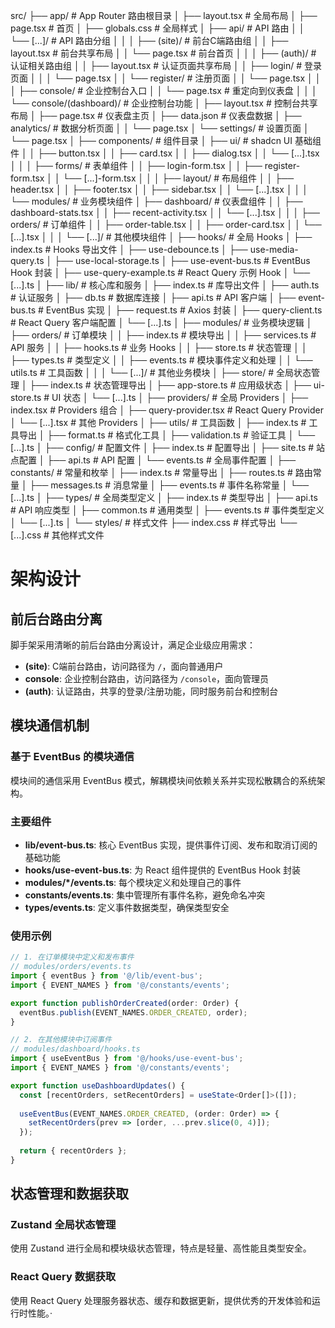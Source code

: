 src/
├── app/                            # App Router 路由根目录
│   ├── layout.tsx                  # 全局布局
│   ├── page.tsx                    # 首页
│   ├── globals.css                 # 全局样式
│   ├── api/                        # API 路由
│   │   └── [...]/                  # API 路由分组
│   │
│   ├── (site)/                     # 前台C端路由组
│   │   ├── layout.tsx              # 前台共享布局
│   │   └── page.tsx                # 前台首页
│   │
│   ├── (auth)/                     # 认证相关路由组
│   │   ├── layout.tsx              # 认证页面共享布局
│   │   ├── login/                  # 登录页面
│   │   │   └── page.tsx
│   │   └── register/               # 注册页面
│   │       └── page.tsx
│   │
│   ├── console/                    # 企业控制台入口
│   │   └── page.tsx                # 重定向到仪表盘
│   │
│   └── console/(dashboard)/        # 企业控制台功能
│       ├── layout.tsx              # 控制台共享布局
│       ├── page.tsx                # 仪表盘主页
│       ├── data.json               # 仪表盘数据
│       ├── analytics/              # 数据分析页面
│       │   └── page.tsx
│       └── settings/               # 设置页面
│           └── page.tsx
│
├── components/                     # 组件目录
│   ├── ui/                         # shadcn UI 基础组件
│   │   ├── button.tsx
│   │   ├── card.tsx
│   │   ├── dialog.tsx
│   │   └── [...].tsx
│   │
│   ├── forms/                      # 表单组件
│   │   ├── login-form.tsx
│   │   ├── register-form.tsx
│   │   └── [...]-form.tsx
│   │
│   ├── layout/                     # 布局组件
│   │   ├── header.tsx
│   │   ├── footer.tsx
│   │   ├── sidebar.tsx
│   │   └── [...].tsx
│   │
│   └── modules/                    # 业务模块组件
│       ├── dashboard/              # 仪表盘组件
│       │   ├── dashboard-stats.tsx
│       │   ├── recent-activity.tsx
│       │   └── [...].tsx
│       │
│       ├── orders/                 # 订单组件
│       │   ├── order-table.tsx
│       │   ├── order-card.tsx
│       │   └── [...].tsx
│       │
│       └── [...]/                  # 其他模块组件
│
├── hooks/                          # 全局 Hooks
│   ├── index.ts                    # Hooks 导出文件
│   ├── use-debounce.ts
│   ├── use-media-query.ts
│   ├── use-local-storage.ts
│   ├── use-event-bus.ts            # EventBus Hook 封装
│   ├── use-query-example.ts        # React Query 示例 Hook
│   └── [...].ts
│
├── lib/                            # 核心库和服务
│   ├── index.ts                    # 库导出文件
│   ├── auth.ts                     # 认证服务
│   ├── db.ts                       # 数据库连接
│   ├── api.ts                      # API 客户端
│   ├── event-bus.ts                # EventBus 实现
│   ├── request.ts                  # Axios 封装
│   ├── query-client.ts             # React Query 客户端配置
│   └── [...].ts
│
├── modules/                        # 业务模块逻辑
│   ├── orders/                     # 订单模块
│   │   ├── index.ts                # 模块导出
│   │   ├── services.ts             # API 服务
│   │   ├── hooks.ts                # 业务 Hooks
│   │   ├── store.ts                # 状态管理
│   │   ├── types.ts                # 类型定义
│   │   ├── events.ts               # 模块事件定义和处理
│   │   └── utils.ts                # 工具函数
│   │
│   └── [...]/                      # 其他业务模块
│
├── store/                          # 全局状态管理
│   ├── index.ts                    # 状态管理导出
│   ├── app-store.ts                # 应用级状态
│   ├── ui-store.ts                 # UI 状态
│   └── [...].ts
│
├── providers/                      # 全局 Providers
│   ├── index.tsx                   # Providers 组合
│   ├── query-provider.tsx          # React Query Provider
│   └── [...].tsx                   # 其他 Providers
│
├── utils/                          # 工具函数
│   ├── index.ts                    # 工具导出
│   ├── format.ts                   # 格式化工具
│   ├── validation.ts               # 验证工具
│   └── [...].ts
│
├── config/                         # 配置文件
│   ├── index.ts                    # 配置导出
│   ├── site.ts                     # 站点配置
│   ├── api.ts                      # API 配置
│   └── events.ts                   # 全局事件配置
│
├── constants/                      # 常量和枚举
│   ├── index.ts                    # 常量导出
│   ├── routes.ts                   # 路由常量
│   ├── messages.ts                 # 消息常量
│   ├── events.ts                   # 事件名称常量
│   └── [...].ts
│
├── types/                          # 全局类型定义
│   ├── index.ts                    # 类型导出
│   ├── api.ts                      # API 响应类型
│   ├── common.ts                   # 通用类型
│   ├── events.ts                   # 事件类型定义
│   └── [...].ts
│
└── styles/                         # 样式文件
    ├── index.css                   # 样式导出
    └── [...].css                   # 其他样式文件

# 架构设计

## 前后台路由分离

脚手架采用清晰的前后台路由分离设计，满足企业级应用需求：

- **(site)**: C端前台路由，访问路径为 `/`，面向普通用户
- **console**: 企业控制台路由，访问路径为 `/console`，面向管理员
- **(auth)**: 认证路由，共享的登录/注册功能，同时服务前台和控制台

## 模块通信机制

### 基于 EventBus 的模块通信

模块间的通信采用 EventBus 模式，解耦模块间依赖关系并实现松散耦合的系统架构。

### 主要组件

- **lib/event-bus.ts**: 核心 EventBus 实现，提供事件订阅、发布和取消订阅的基础功能
- **hooks/use-event-bus.ts**: 为 React 组件提供的 EventBus Hook 封装
- **modules/*/events.ts**: 每个模块定义和处理自己的事件
- **constants/events.ts**: 集中管理所有事件名称，避免命名冲突
- **types/events.ts**: 定义事件数据类型，确保类型安全

### 使用示例

```typescript
// 1. 在订单模块中定义和发布事件
// modules/orders/events.ts
import { eventBus } from '@/lib/event-bus';
import { EVENT_NAMES } from '@/constants/events';

export function publishOrderCreated(order: Order) {
  eventBus.publish(EVENT_NAMES.ORDER_CREATED, order);
}

// 2. 在其他模块中订阅事件
// modules/dashboard/hooks.ts
import { useEventBus } from '@/hooks/use-event-bus';
import { EVENT_NAMES } from '@/constants/events';

export function useDashboardUpdates() {
  const [recentOrders, setRecentOrders] = useState<Order[]>([]);
  
  useEventBus(EVENT_NAMES.ORDER_CREATED, (order: Order) => {
    setRecentOrders(prev => [order, ...prev.slice(0, 4)]);
  });
  
  return { recentOrders };
}
```

## 状态管理和数据获取

### Zustand 全局状态管理

使用 Zustand 进行全局和模块级状态管理，特点是轻量、高性能且类型安全。

### React Query 数据获取

使用 React Query 处理服务器状态、缓存和数据更新，提供优秀的开发体验和运行时性能。·